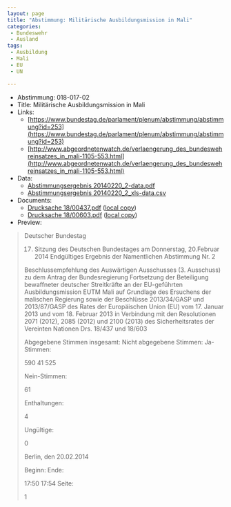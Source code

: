```yaml
---
layout: page
title: "Abstimmung: Militärische Ausbildungsmission in Mali"
categories:
 - Bundeswehr
 - Ausland
tags:
 - Ausbildung
 - Mali
 - EU
 - UN

---
```


* Abstimmung: 018-017-02
* Title: Militärische Ausbildungsmission in Mali
* Links: 
    * [https://www.bundestag.de/parlament/plenum/abstimmung/abstimmung?id=253](https://www.bundestag.de/parlament/plenum/abstimmung/abstimmung?id=253)
    * [http://www.abgeordnetenwatch.de/verlaengerung_des_bundeswehreinsatzes_in_mali-1105-553.html](http://www.abgeordnetenwatch.de/verlaengerung_des_bundeswehreinsatzes_in_mali-1105-553.html)
* Data: 
    * [Abstimmungsergebnis 20140220_2-data.pdf](/res/abstimmungsliste/20140220_2-data.pdf)
    * [Abstimmungsergebnis 20140220_2_xls-data.csv](/res/abstimmungsliste/analyses/20140220_2_xls-data.csv)
* Documents: 
    * [Drucksache 18/00437.pdf](http://dip21.bundestag.de/dip21/btd/18/004/1800437.pdf) ([local copy](/res/abstimmungsdaten/018-017-02/1800437.pdf))
    * [Drucksache 18/00603.pdf](http://dip21.bundestag.de/dip21/btd/18/006/1800603.pdf) ([local copy](/res/abstimmungsdaten/018-017-02/1800603.pdf))
* Preview: 
> Deutscher Bundestag
> 
> 17. Sitzung des Deutschen Bundestages
> am Donnerstag, 20.Februar 2014
> Endgültiges Ergebnis der Namentlichen Abstimmung Nr. 2
> 
> Beschlussempfehlung des Auswärtigen Ausschusses (3. Ausschuss) zu dem Antrag der
> Bundesregierung
> Fortsetzung der Beteiligung bewaffneter deutscher Streitkräfte an der EU-geführten
> Ausbildungsmission EUTM Mali auf Grundlage des Ersuchens der malischen Regierung
> sowie der Beschlüsse 2013/34/GASP und 2013/87/GASP des Rates der Europäischen
> Union (EU) vom 17. Januar 2013 und vom 18. Februar 2013 in Verbindung mit den
> Resolutionen 2071 (2012), 2085 (2012) und 2100 (2013) des Sicherheitsrates der Vereinten
> Nationen
> Drs. 18/437 und 18/603
> 
> Abgegebene Stimmen insgesamt:
> Nicht abgegebene Stimmen:
> Ja-Stimmen:
> 
> 590
> 41
> 525
> 
> Nein-Stimmen:
> 
> 61
> 
> Enthaltungen:
> 
> 4
> 
> Ungültige:
> 
> 0
> 
> Berlin, den 20.02.2014
> 
> Beginn:
> Ende:
> 
> 17:50
> 17:54
> Seite:
> 
> 1
> 
> 
